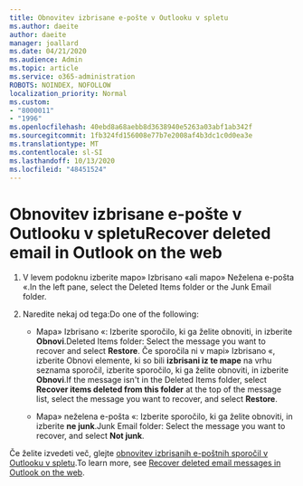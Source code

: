 ```yaml
---
title: Obnovitev izbrisane e-pošte v Outlooku v spletu
ms.author: daeite
author: daeite
manager: joallard
ms.date: 04/21/2020
ms.audience: Admin
ms.topic: article
ms.service: o365-administration
ROBOTS: NOINDEX, NOFOLLOW
localization_priority: Normal
ms.custom:
- "8000011"
- "1996"
ms.openlocfilehash: 40ebd8a68aebb8d3638940e5263a03abf1ab342f
ms.sourcegitcommit: 1fb324fd156008e77b7e2008af4b3dc1c0d0ea3e
ms.translationtype: MT
ms.contentlocale: sl-SI
ms.lasthandoff: 10/13/2020
ms.locfileid: "48451524"
---
```

# <a name="recover-deleted-email-in-outlook-on-the-web"></a><span data-ttu-id="dbcb0-102">Obnovitev izbrisane e-pošte v Outlooku v spletu</span><span class="sxs-lookup"><span data-stu-id="dbcb0-102">Recover deleted email in Outlook on the web</span></span>

1. <span data-ttu-id="dbcb0-103">V levem podoknu izberite mapo» Izbrisano «ali mapo» Neželena e-pošta «.</span><span class="sxs-lookup"><span data-stu-id="dbcb0-103">In the left pane, select the Deleted Items folder or the Junk Email folder.</span></span>

2. <span data-ttu-id="dbcb0-104">Naredite nekaj od tega:</span><span class="sxs-lookup"><span data-stu-id="dbcb0-104">Do one of the following:</span></span>

    - <span data-ttu-id="dbcb0-105">Mapa» Izbrisano «: Izberite sporočilo, ki ga želite obnoviti, in izberite **Obnovi**.</span><span class="sxs-lookup"><span data-stu-id="dbcb0-105">Deleted Items folder: Select the message you want to recover and select **Restore**.</span></span> <span data-ttu-id="dbcb0-106">Če sporočila ni v mapi» Izbrisano «, izberite Obnovi elemente, ki so bili **izbrisani iz te mape** na vrhu seznama sporočil, izberite sporočilo, ki ga želite obnoviti, in izberite **Obnovi**.</span><span class="sxs-lookup"><span data-stu-id="dbcb0-106">If the message isn't in the Deleted Items folder, select **Recover items deleted from this folder** at the top of the message list, select the message you want to recover, and select **Restore**.</span></span>

    - <span data-ttu-id="dbcb0-107">Mapa» neželena e-pošta «: Izberite sporočilo, ki ga želite obnoviti, in izberite **ne junk**.</span><span class="sxs-lookup"><span data-stu-id="dbcb0-107">Junk Email folder: Select the message you want to recover, and select **Not junk**.</span></span>

<span data-ttu-id="dbcb0-108">Če želite izvedeti več, glejte [obnovitev izbrisanih e-poštnih sporočil v Outlooku v spletu](https://support.office.com/article/a8ca78ac-4721-4066-95dd-571842e9fb11).</span><span class="sxs-lookup"><span data-stu-id="dbcb0-108">To learn more, see [Recover deleted email messages in Outlook on the web](https://support.office.com/article/a8ca78ac-4721-4066-95dd-571842e9fb11).</span></span>
